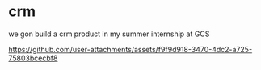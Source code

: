 # crm
we gon build a crm product in my summer internship at GCS


https://github.com/user-attachments/assets/f9f9d918-3470-4dc2-a725-75803bcecbf8

